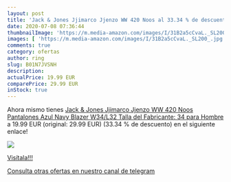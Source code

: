 ```yaml
---
layout: post
title: 'Jack & Jones Jjimarco Jjenzo WW 420 Noos al 33.34 % de descuento'
date: 2020-07-08 07:36:44
thumbnailImage: 'https://m.media-amazon.com/images/I/31B2a5cCvaL._SL200_.jpg'
images: [ 'https://m.media-amazon.com/images/I/31B2a5cCvaL._SL200_.jpg' ]
comments: true
category: ofertas
author: ring
slug: B01N7JVSNH
description:
actualPrice: 19.99 EUR
comparePrice: 29.99 EUR
inStock: true
---
```


Ahora mismo tienes [Jack & Jones Jjimarco Jjenzo WW 420 Noos Pantalones  Azul  Navy Blazer   W34/L32  Talla del Fabricante: 34  para Hombre](https://www.amazon.com/dp/B01N7JVSNH/?tag=redken08-20) a 19.99 EUR (original: 29.99 EUR) (33.34 %  de descuento) en el siguiente enlace!

[![](https://m.media-amazon.com/images/I/31B2a5cCvaL._SL200_.jpg)](https://www.amazon.com/dp/B01N7JVSNH/?tag=redken08-20)

[Visítala!!!](https://www.amazon.com/dp/B01N7JVSNH/?tag=redken08-20)

[Consulta otras ofertas en nuestro canal de telegram](https://t.me/s/ofertas25)
